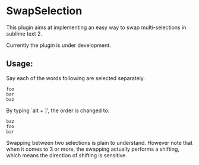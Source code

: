 SwapSelection
=============

This plugin aims at implementing an easy way to swap multi-selections in sublime
text 2.

Currently the plugin is under development.

Usage:
------

Say each of the words following are selected separately.

```
foo
bar
baz
```

By typing `alt + ]', the order is changed to:

```
baz
foo
bar
```
Swapping between two selections is plain to understand. However note that when it
comes to 3 or more, the swapping actually performs a shifting, which means the 
direction of shifting is sensitive.